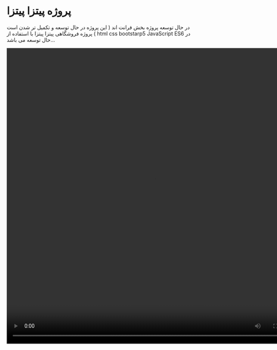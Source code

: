 # پروژه پیتزا پیتزا 
در حال توسعه پروژه بخش فرانت اند ( این پروژه در حال توسعه و تکمیل تر شدن است ) 
پروژه فروشگاهی پیتزا پیتزا با استفاده از html css bootstarp5 JavaScript ES6 در حال توسعه می باشد...
<div class="d-flex justify-content-center align-items-center">
<video src="./data/Demo.mp4" autoplay class="vedo" style="width: 800px; height: 800px;"></video>
</div>
